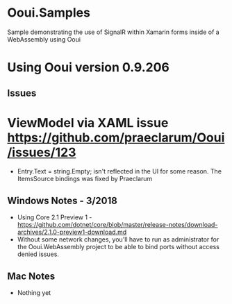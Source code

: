 # Ooui.Samples
Sample demonstrating the use of SignalR within Xamarin forms inside of a WebAssembly using Ooui

# Using Ooui version 0.9.206

## Issues
# ViewModel via XAML issue https://github.com/praeclarum/Ooui/issues/123
* Entry.Text = string.Empty; isn't reflected in the UI for some reason. The ItemsSource bindings was fixed by Praeclarum

## Windows Notes - 3/2018
* Using Core 2.1 Preview 1 - https://github.com/dotnet/core/blob/master/release-notes/download-archives/2.1.0-preview1-download.md
* Without some network changes, you'll have to run as administrator for the Ooui.WebAssembly project to be able to bind ports without access denied issues.

## Mac Notes
* Nothing yet
